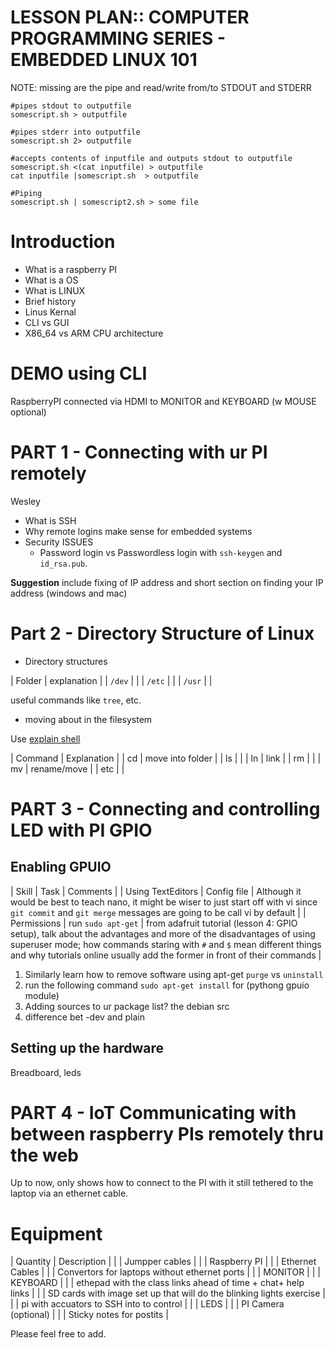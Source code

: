 # LESSON PLAN:: COMPUTER PROGRAMMING SERIES - EMBEDDED LINUX 101

NOTE: missing are the pipe and read/write from/to STDOUT and STDERR
```
#pipes stdout to outputfile
somescript.sh > outputfile

#pipes stderr into outputfile
somescript.sh 2> outputfile 

#accepts contents of inputfile and outputs stdout to outputfile
somescript.sh <(cat inputfile) > outputfile
cat inputfile |somescript.sh  > outputfile

#Piping
somescript.sh | somescript2.sh > some file
```

# Introduction

* What is a raspberry PI
* What is a OS
* What is LINUX
 * Brief history
  * Linus Kernal
 * CLI vs GUI
* X86_64 vs ARM CPU architecture

# DEMO using CLI

RaspberryPI connected via HDMI to MONITOR and KEYBOARD (w MOUSE optional)

# PART 1 - Connecting with ur PI remotely

Wesley
* What is SSH
* Why remote logins make sense for embedded systems
* Security ISSUES
  * Password login vs Passwordless login with `ssh-keygen` and `id_rsa.pub`.

**Suggestion** include fixing of IP address and short section on finding your IP address (windows and mac)


# Part 2 - Directory Structure of Linux

* Directory structures

| Folder | explanation |
| `/dev` |             |
| `/etc` |             |
| `/usr` |             |

useful commands like `tree`, etc.

* moving about in the filesystem

Use [explain shell](explainshell.com)

| Command | Explanation      |
| cd      | move into folder |
| ls      |                  |
| ln      | link             |
| rm      |                  |
| mv      | rename/move      |
| etc     |                  |

# PART 3 - Connecting and controlling LED with PI GPIO

## Enabling GPUIO

| Skill             | Task               | Comments                                                                                                                                                            |
| Using TextEditors | Config file        | Although it would be best to teach nano, it might be wiser to just start off with vi since `git commit` and `git merge` messages are going to be call vi by default |
| Permissions       | run `sudo apt-get` | from adafruit tutorial (lesson 4: GPIO setup), talk about the advantages and more of the disadvantages of using superuser mode; how commands staring with `#` and `$` mean different things and why tutorials online usually add the former in front of their commands                                                                                                                                                                     |


1. Similarly learn how to remove software using apt-get `purge` vs `uninstall`
2. run the following command `sudo apt-get install` for (pythong gpuio module)
3. Adding sources to ur package list? the debian src
4. difference bet <package>-dev  and plain <package>

## Setting up the hardware

Breadboard, leds

# PART 4 - IoT Communicating with between raspberry PIs remotely thru the web

Up to now, only shows how to connect to the PI with it still tethered to the laptop via an ethernet cable.

# Equipment

| Quantity | Description                                                          |
|          | Jumpper cables                                                       |
|          | Raspberry PI                                                         |
|          | Ethernet Cables                                                      |
|          | Convertors for laptops without ethernet ports                        |
|          | MONITOR                                                              |
|          | KEYBOARD                                                             |
|          | ethepad with the class links ahead of time + chat+ help links        |
|          | SD cards with image set up that will do the blinking lights exercise |
|          | pi with accuators to SSH into to control                             |
|          | LEDS                                                                 |
|          | PI Camera (optional)                                                 |
|          | Sticky notes for postits                                             |

Please feel free to add.
